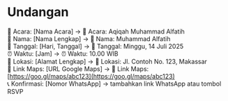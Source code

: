 # Undangan
📌 Acara: [Nama Acara] → 📌 Acara: Aqiqah Muhammad Alfatih  
👤 Nama: [Nama Lengkap] → 👤 Nama: Muhammad Alfatih  
📅 Tanggal: [Hari, Tanggal] → 📅 Tanggal: Minggu, 14 Juli 2025  
⏰ Waktu: [Jam] → ⏰ Waktu: 10.00 WIB  
📍 Lokasi: [Alamat Lengkap] → 📍 Lokasi: Jl. Contoh No. 123, Makassar  
🔗 Link Maps: [URL Google Maps] → 🔗 Link Maps: [https://goo.gl/maps/abc123](https://goo.gl/maps/abc123)  
📞 Konfirmasi: [Nomor WhatsApp] → tambahkan link WhatsApp atau tombol RSVP
